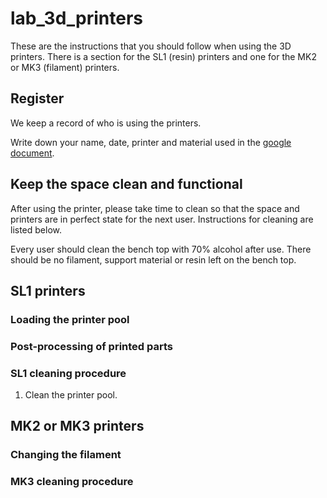 # lab_3d_printers

These are the instructions that you should follow when using the 3D printers. There is a section for the SL1 (resin) printers and one for the MK2 or MK3 (filament) printers.

## Register 

We keep a record of who is using the printers. 


Write down your name, date, printer and material used in the [google document](https://docs.google.com/spreadsheets/d/1FGzdYLM6jrgUNTdj_JiCUnRUc9556kP5pb-WygoUFwE/edit?usp=sharing).

## Keep the space clean and functional

After using the printer, please take time to clean so that the space and printers are in perfect state for the next user. Instructions for cleaning are listed below.

Every user should clean the bench top with 70% alcohol after use.  There should be no filament, support material or resin left on the bench top.

## SL1 printers

### Loading the printer pool

### Post-processing of printed parts

### SL1 cleaning procedure

1. Clean the printer pool.


## MK2 or MK3 printers

### Changing the filament

### MK3 cleaning procedure
